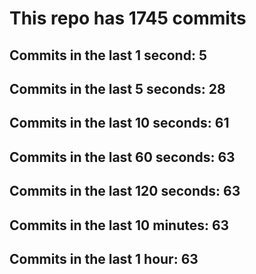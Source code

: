 # This repo has 1745 commits

## Commits in the last 1 second: 5
## Commits in the last 5 seconds: 28
## Commits in the last 10 seconds: 61
## Commits in the last 60 seconds: 63
## Commits in the last 120 seconds: 63
## Commits in the last 10 minutes: 63
## Commits in the last 1 hour: 63
